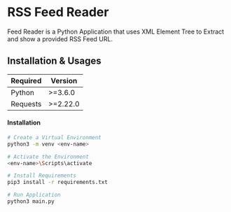 #  RSS Feed Reader

Feed Reader is a Python Application that uses XML Element Tree to Extract and 
show a provided RSS Feed URL. 

## Installation & Usages

| Required | Version  |
| -------- | -------- |
| Python   | >=3.6.0  |
| Requests | >=2.22.0 |

#### Installation

```sh
# Create a Virtual Environment
python3 -m venv <env-name>

# Activate the Environment
<env-name>\Scripts\activate

# Install Requirements 
pip3 install -r requirements.txt

# Run Application
python3 main.py
```

